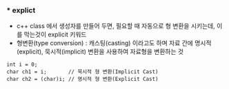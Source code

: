 ### * explict
- c++ class 에서 생성자를 만들어 두면, 필요할 때 자동으로 형 변환을 시키는데, 이를 막는것이 explicit 키워드
- 형변환(type conversion) : 캐스팅(casting) 이라고도 하며 자료 간에 명시적(explicit), 묵시적(implicit) 변환을 사용하여 자료형을 변환하는 것
```
int i = 0;
char ch1 = i;       // 묵시적 형 변환(Implicit Cast)
char ch2 = (char)i; // 명시적 형 변환(Explicit Cast)
```
